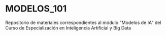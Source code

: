 # MODELOS_101
Repositorio de materiales correspondientes al módulo "Modelos de IA" del Curso de Especialización en Inteligencia Artificial y Big Data
